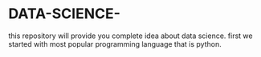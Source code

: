 # DATA-SCIENCE-
this repository will provide you complete idea about data science. first we started with most popular programming language that is python.
